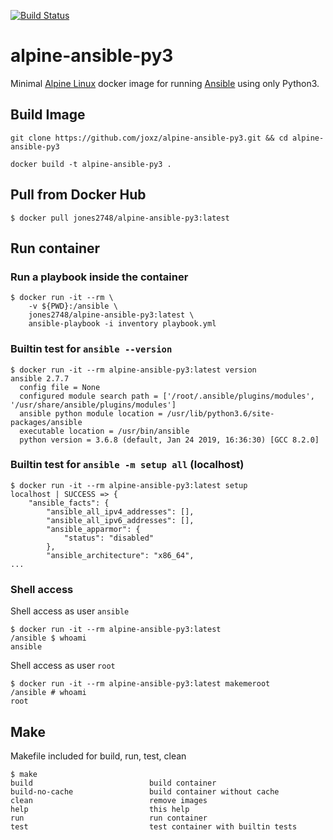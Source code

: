 [![Build Status](https://travis-ci.org/joxz/alpine-ansible-py3.svg?branch=master)](https://travis-ci.org/joxz/alpine-ansible-py3)

# alpine-ansible-py3

Minimal [Alpine Linux](https://alpinelinux.org/) docker image for running [Ansible](https://www.ansible.com/) using only Python3.

## Build Image

```
git clone https://github.com/joxz/alpine-ansible-py3.git && cd alpine-ansible-py3

docker build -t alpine-ansible-py3 .
```

## Pull from Docker Hub

```
$ docker pull jones2748/alpine-ansible-py3:latest
```

## Run container

### Run a playbook inside the container

```
$ docker run -it --rm \
    -v ${PWD}:/ansible \
    jones2748/alpine-ansible-py3:latest \
    ansible-playbook -i inventory playbook.yml
```

### Builtin test for `ansible --version`

```
$ docker run -it --rm alpine-ansible-py3:latest version
ansible 2.7.7
  config file = None
  configured module search path = ['/root/.ansible/plugins/modules', '/usr/share/ansible/plugins/modules']
  ansible python module location = /usr/lib/python3.6/site-packages/ansible
  executable location = /usr/bin/ansible
  python version = 3.6.8 (default, Jan 24 2019, 16:36:30) [GCC 8.2.0]
```

### Builtin test for `ansible -m setup all` (localhost)

```
$ docker run -it --rm alpine-ansible-py3:latest setup
localhost | SUCCESS => {
    "ansible_facts": {
        "ansible_all_ipv4_addresses": [],
        "ansible_all_ipv6_addresses": [],
        "ansible_apparmor": {
            "status": "disabled"
        },
        "ansible_architecture": "x86_64",
...
```

### Shell access

Shell access as user `ansible`

```
$ docker run -it --rm alpine-ansible-py3:latest
/ansible $ whoami
ansible
```

Shell access as user `root`

```
$ docker run -it --rm alpine-ansible-py3:latest makemeroot
/ansible # whoami
root
```

## Make

Makefile included for build, run, test, clean

```
$ make
build                          build container
build-no-cache                 build container without cache
clean                          remove images
help                           this help
run                            run container
test                           test container with builtin tests
```